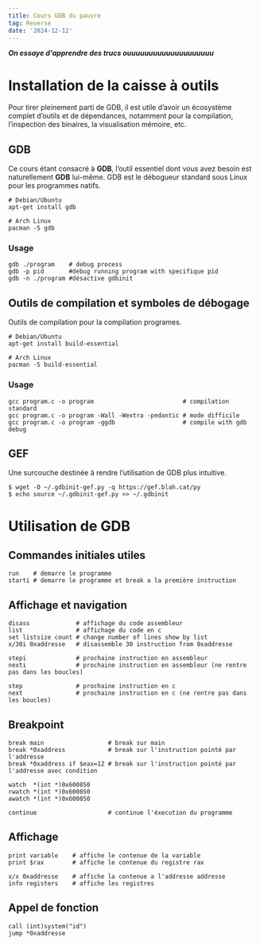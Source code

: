 ```yaml
---
title: Cours GDB du pauvre
tag: Reverse
date: '2024-12-12'
---
```


**_On essaye d'apprendre des trucs ouuuuuuuuuuuuuuuuuuuu_**

# Installation de la caisse à outils

Pour tirer pleinement parti de GDB, il est utile d’avoir un écosystème complet d’outils et de dépendances, notamment pour la compilation, l’inspection des binaires, la visualisation mémoire, etc.

## GDB

Ce cours étant consacré à **GDB**, l’outil essentiel dont vous avez besoin est naturellement **GDB** lui-même. GDB est le débogueur standard sous Linux pour les programmes natifs.

```
# Debian/Ubuntu
apt-get install gdb

# Arch Linux
pacman -S gdb
```

### Usage

```
gdb ./program    # debug process
gdb -p pid       #debug running program with specifique pid
gdb -n ./program #désactive gdbinit
```

## Outils de compilation et symboles de débogage

Outils de compilation pour la compilation programes.


```
# Debian/Ubuntu
apt-get install build-essential

# Arch Linux
pacman -S build-essential
```

### Usage

```
gcc program.c -o program                         # compilation standard
gcc program.c -o program -Wall -Wextra -pedantic # mode difficile
gcc program.c -o program -ggdb                   # compile with gdb debug
```

## GEF 

Une surcouche destinée à rendre l’utilisation de GDB plus intuitive.

```
$ wget -O ~/.gdbinit-gef.py -q https://gef.blah.cat/py
$ echo source ~/.gdbinit-gef.py >> ~/.gdbinit
```

# Utilisation de GDB

## Commandes initiales utiles

```
run    # demarre le programme
starti # demarre le programme et break a la première instruction
```

## Affichage et navigation

```
disass             # affichage du code assembleur
list               # affichage du code en c
set listsize count # change number of lines show by list
x/30i 0xaddresse   # disassemble 30 instruction from 0xaddresse

stepi              # prochaine instruction en assembleur
nexti              # prochaine instruction en assembleur (ne rentre pas dans les boucles)

step               # prochaine instruction en c
next               # prochaine instruction en c (ne rentre pas dans les boucles)
```

## Breakpoint

```
break main                  # break sur main
break *0xaddress            # break sur l'instruction pointé par l'addresse
break *0xaddress if $eax=12 # break sur l'instruction pointé par l'addresse avec condition

watch  *(int *)0x600850
rwatch *(int *)0x600850
awatch *(int *)0x600850 

continue                    # continue l'éxecution du programme
```

## Affichage

```
print variable    # affiche le contenue de la variable
print $rax        # affiche le contenue du registre rax

x/x 0xaddresse    # affiche la contenue a l'addresse addresse 
info registers    # affiche les registres
```

## Appel de fonction

```
call (int)system("id")
jump *0xaddresse
```